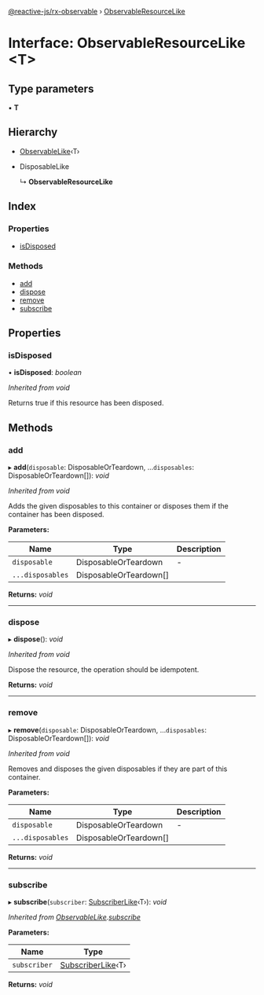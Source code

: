 [@reactive-js/rx-observable](../README.md) › [ObservableResourceLike](observableresourcelike.md)

# Interface: ObservableResourceLike <**T**>

## Type parameters

▪ **T**

## Hierarchy

* [ObservableLike](observablelike.md)‹T›

* DisposableLike

  ↳ **ObservableResourceLike**

## Index

### Properties

* [isDisposed](observableresourcelike.md#isdisposed)

### Methods

* [add](observableresourcelike.md#add)
* [dispose](observableresourcelike.md#dispose)
* [remove](observableresourcelike.md#remove)
* [subscribe](observableresourcelike.md#subscribe)

## Properties

###  isDisposed

• **isDisposed**: *boolean*

*Inherited from void*

Returns true if this resource has been disposed.

## Methods

###  add

▸ **add**(`disposable`: DisposableOrTeardown, ...`disposables`: DisposableOrTeardown[]): *void*

*Inherited from void*

Adds the given disposables to this container or disposes them if the container has been disposed.

**Parameters:**

Name | Type | Description |
------ | ------ | ------ |
`disposable` | DisposableOrTeardown | - |
`...disposables` | DisposableOrTeardown[] |   |

**Returns:** *void*

___

###  dispose

▸ **dispose**(): *void*

*Inherited from void*

Dispose the resource, the operation should be idempotent.

**Returns:** *void*

___

###  remove

▸ **remove**(`disposable`: DisposableOrTeardown, ...`disposables`: DisposableOrTeardown[]): *void*

*Inherited from void*

Removes and disposes the given disposables if they are part of this container.

**Parameters:**

Name | Type | Description |
------ | ------ | ------ |
`disposable` | DisposableOrTeardown | - |
`...disposables` | DisposableOrTeardown[] |   |

**Returns:** *void*

___

###  subscribe

▸ **subscribe**(`subscriber`: [SubscriberLike](subscriberlike.md)‹T›): *void*

*Inherited from [ObservableLike](observablelike.md).[subscribe](observablelike.md#subscribe)*

**Parameters:**

Name | Type |
------ | ------ |
`subscriber` | [SubscriberLike](subscriberlike.md)‹T› |

**Returns:** *void*

